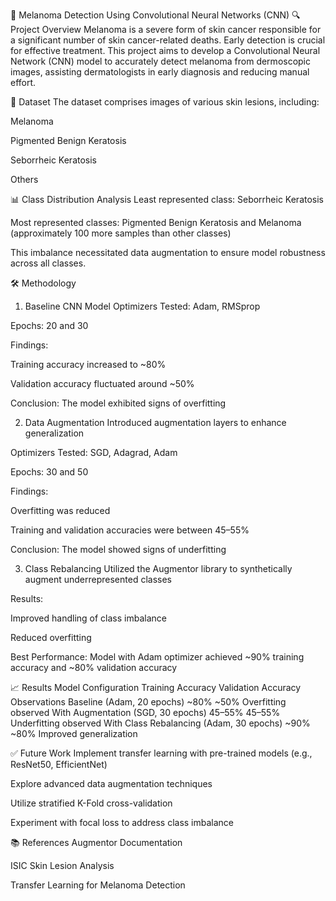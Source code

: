 🧠 Melanoma Detection Using Convolutional Neural Networks (CNN)
🔍 Project Overview
Melanoma is a severe form of skin cancer responsible for a significant number of skin cancer-related deaths. Early detection is crucial for effective treatment. This project aims to develop a Convolutional Neural Network (CNN) model to accurately detect melanoma from dermoscopic images, assisting dermatologists in early diagnosis and reducing manual effort.

📁 Dataset
The dataset comprises images of various skin lesions, including:

Melanoma

Pigmented Benign Keratosis

Seborrheic Keratosis

Others

📊 Class Distribution Analysis
Least represented class: Seborrheic Keratosis

Most represented classes: Pigmented Benign Keratosis and Melanoma (approximately 100 more samples than other classes)

This imbalance necessitated data augmentation to ensure model robustness across all classes.

🛠️ Methodology
1. Baseline CNN Model
Optimizers Tested: Adam, RMSprop

Epochs: 20 and 30

Findings:

Training accuracy increased to ~80%

Validation accuracy fluctuated around ~50%

Conclusion: The model exhibited signs of overfitting

2. Data Augmentation
Introduced augmentation layers to enhance generalization

Optimizers Tested: SGD, Adagrad, Adam

Epochs: 30 and 50

Findings:

Overfitting was reduced

Training and validation accuracies were between 45–55%

Conclusion: The model showed signs of underfitting

3. Class Rebalancing
Utilized the Augmentor library to synthetically augment underrepresented classes

Results:

Improved handling of class imbalance

Reduced overfitting

Best Performance: Model with Adam optimizer achieved ~90% training accuracy and ~80% validation accuracy

📈 Results
Model Configuration	Training Accuracy	Validation Accuracy	Observations
Baseline (Adam, 20 epochs)	~80%	~50%	Overfitting observed
With Augmentation (SGD, 30 epochs)	45–55%	45–55%	Underfitting observed
With Class Rebalancing (Adam, 30 epochs)	~90%	~80%	Improved generalization

✅ Future Work
Implement transfer learning with pre-trained models (e.g., ResNet50, EfficientNet)

Explore advanced data augmentation techniques

Utilize stratified K-Fold cross-validation

Experiment with focal loss to address class imbalance

📚 References
Augmentor Documentation

ISIC Skin Lesion Analysis

Transfer Learning for Melanoma Detection
